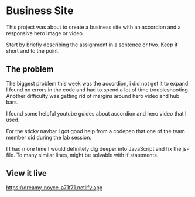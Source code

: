 # Business Site

This project was about to create a business site with an accordion and a responsive hero image or video.

Start by briefly describing the assignment in a sentence or two. Keep it short and to the point.

## The problem

The biggest problem this week was the accordion, i did not get it to expand. I found no errors in the code and had to spend a lot of time troubleshooting.
Another difficulty was getting rid of margins around hero video and hub bars.

I found some helpful youtube guides about accordion and hero video that I used.

For the sticky navbar I got good help from a codepen that one of the team member did during the lab session.

I I had more time I would definitely dig deeper into JavaScript and fix the js-file. To many similar lines, might be solvable with if statements.

## View it live
https://dreamy-noyce-a71f71.netlify.app

